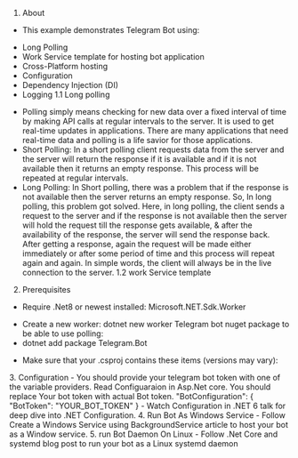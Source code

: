 1. About
- This example demonstrates Telegram Bot using:
+ Long Polling
+ Work Service template for hosting bot application
+ Cross-Platform hosting
+ Configuration
+ Dependency Injection (DI)
+ Logging
1.1 Long polling
- Polling simply means checking for new data over a fixed interval of time by making API calls at regular intervals to the server. It is used to get real-time updates in applications. There are many applications that need real-time data and polling is a life savior for those applications.
- Short Polling: In a short polling client requests data from the server and the server will return the response if it is available and if it is not available then it returns an empty response. This process will be repeated at regular intervals.
- Long Polling: In Short polling, there was a problem that if the response is not available then the server returns an empty response. So, In long polling, this problem got solved. Here, in long polling, the client sends a request to the server and if the response is not available then the server will hold the request till the response gets available, & after the availability of the response, the server will send the response back. After getting a response, again the request will be made either immediately or after some period of time and this process will repeat again and again. In simple words, the client will always be in the live connection to the server.
1.2 work Service template


2. Prerequisites
- Require .Net8 or newest installed: Microsoft.NET.Sdk.Worker
+ Create a new worker: dotnet new worker
Telegram bot nuget package to be able to use polling:
+ dotnet add package Telegram.Bot
- Make sure that your .csproj contains these items (versions may vary):
<ItemGroup>
  <PackageReference Include="Telegram.Bot" Version="21.3.0" />
</ItemGroup>
3. Configuration
- You should provide your telegram bot token with one of the variable providers. Read Configuaraion in Asp.Net core. You should replace Your bot token with actual Bot token.
"BotConfiguration": {
  "BotToken": "YOUR_BOT_TOKEN"
}
- Watch Configuration in .NET 6 talk for deep dive into .NET Configuration.
4. Run Bot As Windows Service
- Follow Create a Windows Service using BackgroundService article to host your bot as a Window service.
5. run Bot Daemon On Linux
- Follow .Net Core and systemd blog post to run your bot as a Linux systemd daemon
